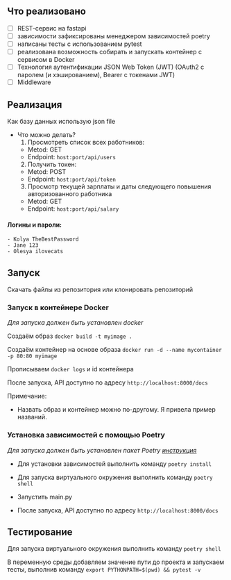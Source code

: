
## Что реализовано
- [ ] REST-сервис на fastapi
- [ ] зависимости зафиксированы менеджером зависимостей poetry
- [ ] написаны тесты с использованием pytest
- [ ] реализована возможность собирать и запускать контейнер с сервисом в Docker
- [ ] Технология аутентификации JSON Web Token (JWT) (OAuth2 с паролем (и хэшированием), Bearer с токенами JWT)
- [ ] Middleware
## Реализация
Как базу данных использую json file
-  Что можно делать?
   1) Просмотреть список всех работников:
   - Metod: GET
   - Endpoint: `host:port/api/users`
   2) Получить токен:
   - Metod: POST
   - Endpoint: `host:port/api/token`
   3) Просмотр текущей зарплаты и даты следующего повышения авторизованного работника
   - Metod: GET
   - Endpoint: `host:port/api/salary`


#### Логины и пароли:
    - Kolya TheBestPassword
    - Jane 123
    - Olesya ilovecats

## Запуск

Скачать файлы из репозитория или клонировать репозиторий

### Запуск в контейнере Docker

*Для запуска должeн быть установлен docker*

Создаём образ `docker build -t myimage .`

Создаём контейнер на основе образа `docker run -d --name mycontainer -p 80:80 myimage`

Прописываем `docker logs` и id контейнера

После запуска, API доступно по адресу `http://localhost:8000/docs`

Примечание:
- Назвать образ и контейнер можно по-другому. Я привела пример названий.

### Установка зависимостей с помощью Poetry

*Для запуска должен быть установлен пакет Poetry [инструкция](https://python-poetry.org/docs/)*

- Для установки зависимостей выполнить команду `poetry install`

- Для запуска виртуального окружения выполнить команду `poetry shell`

- Запустить main.py 

- После запуска, API доступно по адресу `http://localhost:8000/docs`

## Тестирование
Для запуска виртуального окружения выполнить команду `poetry shell`

В переменную среды добавляем значение пути до проекта и запускаем тесты, выполнив команду `export PYTHONPATH=$(pwd) && pytest -v`

